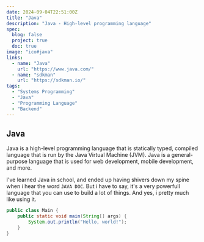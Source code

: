 ```yaml
---
date: 2024-09-04T22:51:00Z
title: "Java"
description: "Java - High-level programming language"
spec:
  blog: false
  project: true
  doc: true
image: "ico#java"
links:
  - name: "Java"
    url: "https://www.java.com/"
  - name: "sdkman"
    url: "https://sdkman.io/"
tags:
  - "Systems Programming"
  - "Java"
  - "Programming Language"
  - "Backend"
---
```


## Java

Java is a high-level programming language that is statically typed, compiled language that is run by the Java Virtual Machine (JVM). Java is a general-purpose language that is used for web development, mobile development, and more.

I've learned Java in school, and ended up having shivers down my spine when i hear the word `JAVA DOC`. But i have to say, it's a very powerfull language that you can use to build a lot of things. And yes, i pretty much like using it.

```java
public class Main {
    public static void main(String[] args) {
        System.out.println("Hello, world!");
    }
}
```
